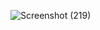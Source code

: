 ![Screenshot (219)](https://github.com/user-attachments/assets/25f95bf6-3e39-4cb1-82ad-9a1c8bb5001e)
